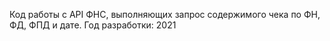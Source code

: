 Код работы с API ФНС, выполняющих запрос содержимого чека по ФН, ФД, ФПД и дате.
Год разработки: 2021
